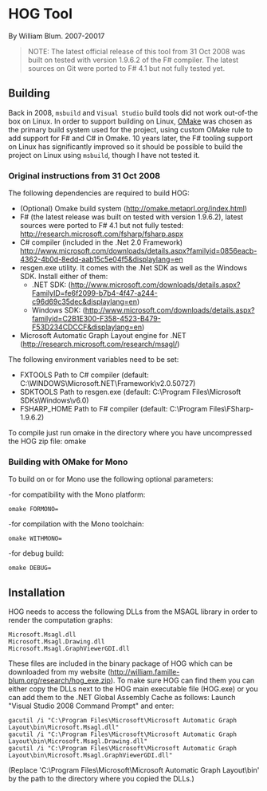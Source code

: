 HOG Tool
========

By William Blum. 2007-20017

> NOTE: The latest official release of this tool from 31 Oct 2008 was built on tested with version 1.9.6.2 of the F# compiler.
> The latest sources on Git were ported to F# 4.1 but not fully tested yet.

## Building
Back in 2008, `msbuild` and `Visual Studio` build tools did not work out-of-the box on Linux.
In order to support building on Linux, [OMake](http://omake.metaprl.org/index.html) was chosen
as the primary build system used for the project, using custom OMake rule to add support for F# and C#
in Omake. 10 years later, the F# tooling support on Linux has
significantly improved so it should be possible to build the project on Linux using
`msbuild`, though I have not tested it.

### Original instructions from 31 Oct 2008
The following dependencies are required to build HOG:

- (Optional) Omake build system (http://omake.metaprl.org/index.html)
- F# (the latest release was built on tested with version 1.9.6.2), latest sources were ported to F# 4.1  but not fully tested:
http://research.microsoft.com/fsharp/fsharp.aspx
- C# compiler (included in the .Net 2.0 Framework)
http://www.microsoft.com/downloads/details.aspx?familyid=0856eacb-4362-4b0d-8edd-aab15c5e04f5&displaylang=en
- resgen.exe utility. It comes with the .Net SDK as well as the Windows SDK. Install either of them:
    - .NET SDK: (http://www.microsoft.com/downloads/details.aspx?FamilyID=fe6f2099-b7b4-4f47-a244-c96d69c35dec&displaylang=en)
    - Windows SDK: (http://www.microsoft.com/downloads/details.aspx?familyid=C2B1E300-F358-4523-B479-F53D234CDCCF&displaylang=en)
- Microsoft Automatic Graph Layout engine for .NET (http://research.microsoft.com/research/msagl/)

The following environment variables need to be set:
- FXTOOLS Path to C# compiler (default: C:\WINDOWS\Microsoft.NET\Framework\v2.0.50727)
- SDKTOOLS Path to resgen.exe (default: C:\Program Files\Microsoft SDKs\Windows\v6.0)
- FSHARP_HOME Path to F# compiler (default: C:\Program Files\FSharp-1.9.6.2)

To compile just run omake in the directory where you have uncompressed the HOG zip file:
        omake

### Building with OMake for Mono

To build on or for Mono use the following optional parameters:

-for compatibility with the Mono platform:

    omake FORMONO=

-for compilation with the Mono toolchain:

    omake WITHMONO=

-for debug build:

    omake DEBUG=

## Installation

HOG needs to access the following DLLs from the MSAGL library in order to render the computation graphs:

    Microsoft.Msagl.dll
    Microsoft.Msagl.Drawing.dll
    Microsoft.Msagl.GraphViewerGDI.dll

These files are included in the binary package of HOG which can be downloaded from my website (http://william.famille-blum.org/research/hog_exe.zip). To make sure HOG can find them you can either copy the DLLs next to the HOG main executable file (HOG.exe) or you can add them to the .NET Global Assembly Cache as follows: Launch "Visual Studio 2008 Command Prompt" and enter:

    gacutil /i "C:\Program Files\Microsoft\Microsoft Automatic Graph Layout\bin\Microsoft.Msagl.dll"
    gacutil /i "C:\Program Files\Microsoft\Microsoft Automatic Graph Layout\bin\Microsoft.Msagl.Drawing.dll"
    gacutil /i "C:\Program Files\Microsoft\Microsoft Automatic Graph Layout\bin\Microsoft.Msagl.GraphViewerGDI.dll"

(Replace 'C:\Program Files\Microsoft\Microsoft Automatic Graph Layout\bin' by the path to the directory where you copied the DLLs.)
